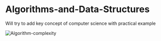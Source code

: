 # Algorithms-and-Data-Structures

Will try to add key concept of computer science with practical example

![Algorithm-complexity](https://i.imgur.com/xgKjTyt.png)

